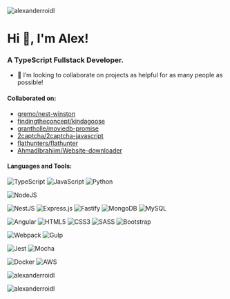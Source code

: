 ![alexanderroidl](https://komarev.com/ghpvc/?username=alexanderroidl&label=Profile%20views&color=0e75b6&style=flat)

# Hi 👋, I'm Alex!

### A TypeScript Fullstack Developer.

- 👯 I’m looking to collaborate on projects as helpful for as many people as possible!

#### Collaborated on:
- [gremo/nest-winston](https://github.com/gremo/nest-winston)
- [findingtheconcept/kindagoose](https://github.com/findingtheconcept/kindagoose)
- [grantholle/moviedb-promise](https://github.com/grantholle/moviedb-promise)
- [2captcha/2captcha-javascript](https://github.com/2captcha/2captcha-javascript)
- [flathunters/flathunter](https://github.com/flathunters/flathunter)
- [AhmadIbrahiim/Website-downloader](https://github.com/AhmadIbrahiim/Website-downloader)

#### Languages and Tools:

![TypeScript](https://img.shields.io/badge/typescript-%23007ACC.svg?style=for-the-badge&logo=typescript&logoColor=white)
![JavaScript](https://img.shields.io/badge/javascript-%23323330.svg?style=for-the-badge&logo=javascript&logoColor=%23F7DF1E)
![Python](https://img.shields.io/badge/python-3670A0?style=for-the-badge&logo=python&logoColor=ffdd54)

![NodeJS](https://img.shields.io/badge/node.js-6DA55F?style=for-the-badge&logo=node.js&logoColor=white)

![NestJS](https://img.shields.io/badge/nestjs-%23E0234E.svg?style=for-the-badge&logo=nestjs&logoColor=white) 
![Express.js](https://img.shields.io/badge/express.js-%23404d59.svg?style=for-the-badge&logo=express&logoColor=%2361DAFB)
![Fastify](https://img.shields.io/badge/fastify-%23000000.svg?style=for-the-badge&logo=fastify&logoColor=white)
![MongoDB](https://img.shields.io/badge/MongoDB-%234ea94b.svg?style=for-the-badge&logo=mongodb&logoColor=white)
![MySQL](https://img.shields.io/badge/mysql-4479A1.svg?style=for-the-badge&logo=mysql&logoColor=white)

![Angular](https://img.shields.io/badge/angular-%23DD0031.svg?style=for-the-badge&logo=angular&logoColor=white)
![HTML5](https://img.shields.io/badge/html5-%23E34F26.svg?style=for-the-badge&logo=html5&logoColor=white)
![CSS3](https://img.shields.io/badge/css3-%231572B6.svg?style=for-the-badge&logo=css3&logoColor=white)
![SASS](https://img.shields.io/badge/SASS-hotpink.svg?style=for-the-badge&logo=SASS&logoColor=white)
![Bootstrap](https://img.shields.io/badge/bootstrap-%238511FA.svg?style=for-the-badge&logo=bootstrap&logoColor=white)

![Webpack](https://img.shields.io/badge/webpack-%238DD6F9.svg?style=for-the-badge&logo=webpack&logoColor=black)
![Gulp](https://img.shields.io/badge/GULP-%23CF4647.svg?style=for-the-badge&logo=gulp&logoColor=white)

![Jest](https://img.shields.io/badge/-jest-%23C21325?style=for-the-badge&logo=jest&logoColor=white)
![Mocha](https://img.shields.io/badge/-mocha-%238D6748?style=for-the-badge&logo=mocha&logoColor=white)

![Docker](https://img.shields.io/badge/docker-%230db7ed.svg?style=for-the-badge&logo=docker&logoColor=white)
![AWS](https://img.shields.io/badge/AWS-%23FF9900.svg?style=for-the-badge&logo=amazon-aws&logoColor=white)

<p><img align="center" src="https://github-readme-stats.vercel.app/api/top-langs?username=alexanderroidl&show_icons=true&locale=en&layout=compact" alt="alexanderroidl" /></p>

<p><img align="center" src="https://github-readme-streak-stats.herokuapp.com/?user=alexanderroidl&" alt="alexanderroidl" /></p>

